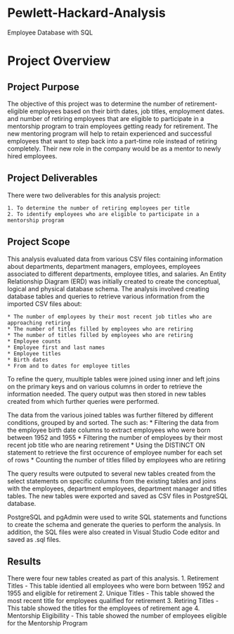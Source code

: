 # Pewlett-Hackard-Analysis
Employee Database with SQL

# Project Overview


## Project Purpose
The objective of this project was to determine the number of retirement-eligible employees based on their birth dates, job titles, employment dates. and number of retiring employees that are eligible to participate in a mentorship program to train employees getting ready for retirement. The new mentoring program will help to retain experienced and successful employees that want to step back into a part-time role instead of retiring completely. Their new role in the company would be as a mentor to newly hired employees.

## Project Deliverables
There were two deliverables for this analysis project:

    1. To determine the number of retiring employees per title
    2. To identify employees who are eligible to participate in a mentorship program

## Project Scope
This analysis evaluated data from various CSV files containing information about departments, department managers, employees, employees associated to different departments, employee titles, and salaries. An Entity Relationship Diagram (ERD) was initially created to create the conceptual, logical and physical database schema. The analysis involved creating database tables and queries to retrieve various information from the imported CSV files about:
    
    * The number of employees by their most recent job titles who are approaching retiring
    * The number of titles filled by employees who are retiring
    * The number of titles filled by employees who are retiring
    * Employee counts
    * Employee first and last names
    * Employee titles
    * Birth dates 
    * From and to dates for employee titles

To refine the query, muultiple tables were joined using inner and left joins on the primary keys and on various columns in order to retrieve the information needed. The query output was then stored in new tables created from which further queries were performed.  

The data from the various joined tables was further filtered by different conditions, grouped by and sorted. The such as:
     * Filtering the data from the employee birth date columns to extract employees who were born between 1952 and 1955
     * Filtering the number of employees by their most recent job title who are nearing retirement
     * Using the DISTINCT ON statement to retrieve the first occurence of employee number for each set of rows
     * Counting the number of titles filled by employees who are retiring
     
The query results were outputed to several new tables created from the select statements on specific columns from the existing tables and joins with the employees, department employees, department manager and titles tables. The new tables were exported and saved as CSV files in PostgreSQL database.

PostgreSQL and pgAdmin were used to write SQL statements and functions to create the schema and generate the queries to perform the analysis. In addition, the SQL files were also created in Visual Studio Code editor and saved as .sql files.

## Results
There were four new tables created as part of this analysis.
    1. Retirement Titles - This table identied all employees who were born between 1952 and 1955 and eligible for retirement
    2. Unique Titles - This table showed the most recent title for employees qualified for retirement
    3. Retiring Titles - This table showed the titles for the employees of retirement age
    4. Mentorship Eligibillity - This table showed the number of employees eligible for the Mentorship Program


       
